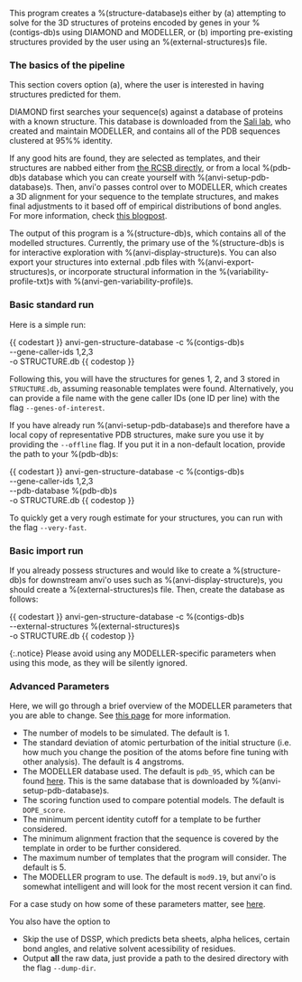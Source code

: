 
This program creates a %(structure-database)s either by (a) attempting to solve for the 3D structures of proteins encoded by genes in your %(contigs-db)s using DIAMOND and MODELLER, or (b) importing pre-existing structures provided by the user using an %(external-structures)s file.

### The basics of the pipeline

This section covers option (a), where the user is interested in having structures predicted for them.

DIAMOND first searches your sequence(s) against a database of proteins with a known structure.  This database is downloaded from the [Sali lab](https://salilab.org/modeller/supplemental.html), who created and maintain MODELLER, and contains all of the PDB sequences clustered at 95%% identity.

If any good hits are found, they are selected as templates, and their structures are nabbed either from [the RCSB directly](https://www.rcsb.org/), or from a local %(pdb-db)s database which you can create yourself with %(anvi-setup-pdb-database)s. Then, anvi'o passes control over to MODELLER, which creates a 3D alignment for your sequence to the template structures, and makes final adjustments to it based off of empirical distributions of bond angles. For more information, check [this blogpost](http://merenlab.org/2018/09/04/getting-started-with-anvio-structure/#how-modeller-works).

The output of this program is a %(structure-db)s, which contains all of the modelled structures. Currently, the primary use of the %(structure-db)s is for interactive exploration with %(anvi-display-structure)s. You can also export your structures into external .pdb files with %(anvi-export-structures)s, or incorporate structural information in the %(variability-profile-txt)s with %(anvi-gen-variability-profile)s.

### Basic standard run

Here is a simple run: 

{{ codestart }}
anvi-gen-structure-database -c %(contigs-db)s \
                            --gene-caller-ids 1,2,3 \
                            -o STRUCTURE.db 
{{ codestop }}

Following this, you will have the structures for genes 1, 2, and 3 stored in `STRUCTURE.db`, assuming reasonable templates were found. Alternatively, you can provide a file name with the gene caller IDs (one ID per line) with the flag `--genes-of-interest`.  

If you have already run %(anvi-setup-pdb-database)s and therefore have a local copy of representative PDB structures, make sure you use it by providing the `--offline` flag. If you put it in a non-default location, provide the path to your %(pdb-db)s: 

{{ codestart }}
anvi-gen-structure-database -c %(contigs-db)s \
                            --gene-caller-ids 1,2,3 \
                            --pdb-database %(pdb-db)s \
                            -o STRUCTURE.db 
{{ codestop }}

To quickly get a very rough estimate for your structures, you can run with the flag `--very-fast`. 

### Basic import run

If you already possess structures and would like to create a %(structure-db)s for downstream anvi'o uses such as %(anvi-display-structure)s, you should create a %(external-structures)s file. Then, create the database as follows:

{{ codestart }}
anvi-gen-structure-database -c %(contigs-db)s \
                            --external-structures %(external-structures)s \
                            -o STRUCTURE.db 
{{ codestop }}

{:.notice}
Please avoid using any MODELLER-specific parameters when using this mode, as they will be silently ignored.


### Advanced Parameters

Here, we will go through a brief overview of the MODELLER parameters that you are able to change. See [this page](http://merenlab.org/2018/09/04/getting-started-with-anvio-structure/#description-of-all-modeller-parameters) for more information. 

- The number of models to be simulated. The default is 1. 
- The standard deviation of atomic perturbation of the initial structure (i.e. how much you change the position of the atoms before fine tuning with other analysis). The default is 4 angstroms.
- The MODELLER database used. The default is `pdb_95`, which can be found [here](https://salilab.org/modeller/supplemental.html). This is the same database that is downloaded by %(anvi-setup-pdb-database)s.
- The scoring function used to compare potential models. The default is `DOPE_score`.
- The minimum percent identity cutoff for a template to be further considered.
- The minimum alignment fraction that the sequence is covered by the template in order to be further considered.
- The maximum number of templates that the program will consider. The default is 5. 
- The MODELLER program to use. The default is `mod9.19`, but anvi'o is somewhat intelligent and will
  look for the most recent version it can find.

For a case study on how some of these parameters matter, see [here](http://merenlab.org/2018/09/04/getting-started-with-anvio-structure/#a-quick-case-study-on-the-importance-of-key-parameters). 

You also have the option to

- Skip the use of DSSP, which predicts beta sheets, alpha helices, certain bond angles, and relative
  solvent acessibility of residues.
- Output **all** the raw data, just provide a path to the desired directory with the flag `--dump-dir`.


